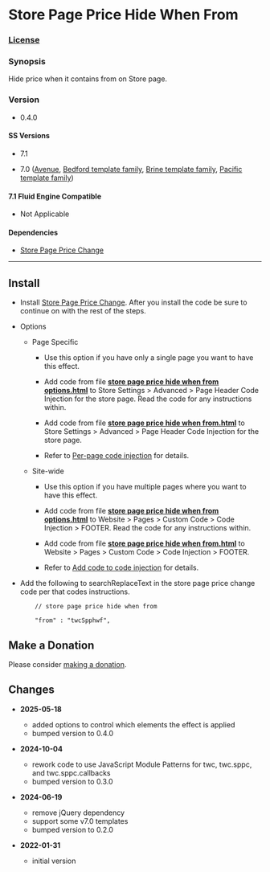 # Store Page Price Hide When From

### [License][1]

### Synopsis

Hide price when it contains from on Store page.

### Version

  * 0.4.0

#### SS Versions

  * 7.1
  
  * 7.0 ([Avenue][2], [Bedford template family][3], [Brine template family][4], [Pacific template family][5])

#### 7.1 Fluid Engine Compatible

  * Not Applicable

#### Dependencies

  * [Store Page Price Change][6]

---

## Install

* Install [Store Page Price Change][7]. After you install the code be sure to
  continue on with the rest of the steps.
  
* Options

  * Page Specific
  
    * Use this option if you have only a single page you want to have this
      effect.
      
    * Add code from file **[store page price hide when from options.html][18]**
      to Store Settings > Advanced > Page Header Code Injection for the store
      page. Read the code for any instructions within.
      
    * Add code from file **[store page price hide when from.html][8]** to
      Store Settings > Advanced > Page Header Code Injection for the store page.
      
    * Refer to [Per-page code injection][9] for details.
    
  * Site-wide
  
    * Use this option if you have multiple pages where you want to have this
      effect.
      
    * Add code from file **[store page price hide when from options.html][18]**
      to Website > Pages > Custom Code > Code Injection > FOOTER. Read the code
      for any instructions within.
      
    * Add code from file **[store page price hide when from.html][8]** to
      Website > Pages > Custom Code > Code Injection > FOOTER.
      
    * Refer to [Add code to code injection][10] for details.
    
* Add the following to searchReplaceText in the store page price change code per
  that codes instructions.
  
  ```
      // store page price hide when from
      
      "from" : "twcSpphwf",
    ```

## Make a Donation

Please consider [making a donation][11].

## Changes

* **2025-05-18**

  * added options to control which elements the effect is applied
  * bumped version to 0.4.0
  
* **2024-10-04**

  * rework code to use JavaScript Module Patterns for twc, twc.sppc, and
    twc.sppc.callbacks
  * bumped version to 0.3.0
  
* **2024-06-19**

  * remove jQuery dependency
  * support some v7.0 templates
  * bumped version to 0.2.0
  
* **2022-01-31**

  * initial version

[1]: https://github.com/tomsWebConsulting/twcsl/blob/main/LICENSE.txt#L1
[2]: https://support.squarespace.com/hc/en-us/articles/205815498-Avenue-template
[3]: https://support.squarespace.com/hc/en-us/articles/205825968-Bedford-template-family
[4]: https://support.squarespace.com/hc/en-us/articles/212512738-Brine-template-family
[5]: https://support.squarespace.com/hc/en-us/articles/206545347
[6]: https://github.com/tomsWebConsulting/twcsl/tree/main/Page/Store/Store%20Page%20Price%20Change
[7]: https://github.com/tomsWebConsulting/twcsl/tree/main/Page/Store/Store%20Page%20Price%20Change#store-page-price-change
[18]: store%20page%20price%20hide%20when%20from%20options.html#L1
[8]: store%20page%20price%20hide%20when%20from.html#L1
[9]: https://support.squarespace.com/hc/en-us/articles/205815908-Using-code-injection#toc-per-page-code-injection
[10]: https://support.squarespace.com/hc/en-us/articles/205815908-Using-code-injection#toc-add-code-to-code-injection
[11]: https://github.com/tomsWebConsulting/twcsl#make-a-donation
